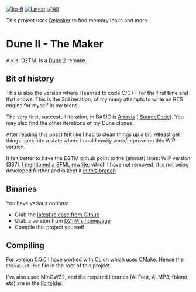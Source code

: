 [![ko-fi](https://ko-fi.com/img/githubbutton_sm.svg)](https://ko-fi.com/Q5Q041QFG)
[![Latest](https://img.shields.io/github/downloads/stefanhendriks/Dune-II---The-Maker/latest/total)]()
[![All](https://img.shields.io/github/downloads/stefanhendriks/Dune-II---The-Maker/total.svg)]()

This project uses [Deleaker](https://www.deleaker.com/) to find memory leaks and more.

Dune II - The Maker
===================
A.k.a. D2TM. Is a [Dune 2](http://en.wikipedia.org/wiki/Dune_II) remake.

## Bit of history
This is also the version where I learned to code C/C++ for the first time and that shows. This is the 3rd iteration, of my many attempts to write an RTS engine for myself in my teens.

The very first, succesfull iteration, in BASIC is [Arrakis](http://arrakis.dune2k.com/downloads.html) ( [SourceCode](https://github.com/Fundynamic/arrakis)). You may also find the other iterations
of my Dune clones.

After reading [this post](https://forum.dune2k.com/topic/27425-i-dont-want-to-get-your-hopes-up-but-i-cant-deny-it-much-either/?do=findComment&comment=397890) I felt like I had to clean things up a bit. Atleast get
things back into a state where I could easily work/improve on this WIP version.

It felt better to have the D2TM github point to the (almost) latest WIP version (337). [I mentioned a SFML rewrite](http://dune2themaker.fundynamic.com/?p=288); which I have not removed, it is not being developed further and is kept it [in this branch](https://github.com/stefanhendriks/Dune-II---The-Maker/tree/rewrite-sfml)

## Binaries
You have various options:
- Grab the [latest release from Github](https://github.com/stefanhendriks/Dune-II---The-Maker/releases)
- Grab a version from [D2TM's homepage](https://www.dune2themaker.com)
- Compile this project yourself

## Compiling
For [version 0.5.0](https://github.com/stefanhendriks/Dune-II---The-Maker/milestone/1) I have worked with CLion which uses CMake. Hence the `CMakeList.txt` file in the root of this project.

I've also used MinGW32, and the required libraries (ALFont, ALMP3, fblend, etc) are in the [lib folder](https://github.com/stefanhendriks/Dune-II---The-Maker/tree/master/lib/mingw).

